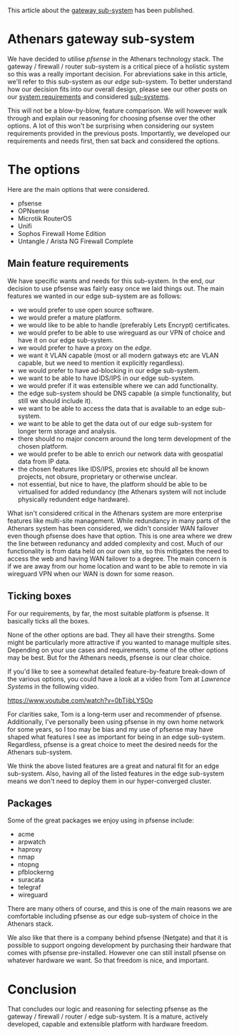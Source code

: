 This article about the [gateway sub-system](https://athenars.io/gateway-sub-system/) has been published.

# Athenars gateway sub-system

We have decided to utilise *pfsense* in the Athenars technology stack. The gateway / firewall / router sub-system is a critical piece of a holistic system so this was a really important decision. For abreviations sake in this article, we'll refer to this sub-system as our *edge* sub-system. To better understand how our decision fits into our overall design, please see our other posts on our [system requirements](https://athenars.io/defining-the-requirements-of-the-athenars-system/) and considered [sub-systems](https://athenars.io/the-athenars-sub-systems/).

This will not be a blow-by-blow, feature comparison. We will however walk through and explain our reasoning for choosing pfsense over the other options. A lot of this won't be surprising when considering our system requirements provided in the previous posts. Importantly, we developed our requirements and needs first, then sat back and considered the options.

# The options

Here are the main options that were considered.

- pfsense
- OPNsense
- Microtik RouterOS
- Unifi
- Sophos Firewall Home Edition
- Untangle / Arista NG Firewall Complete

## Main feature requirements

We have specific wants and needs for this sub-system. In the end, our decision to use pfsense was fairly easy once we laid things out. The main features we wanted in our edge sub-system are as follows:

- we would prefer to use open source software.
- we would prefer a mature platform.
- we would like to be able to handle (preferably Lets Encrypt) certificates.
- we would prefer to be able to use wireguard as our VPN of choice and have it on our edge sub-system.
- we would prefer to have a proxy on the *edge*.
- we want it VLAN capable (most or all modern gatways etc are VLAN capable, but we need to mention it explicitly regardless).
- we would prefer to have ad-blocking in our edge sub-system.
- we want to be able to have IDS/IPS in our edge sub-system.
- we would prefer if it was extensible where we can add functionality.
- the edge sub-system should be DNS capable (a simple functionality, but still we should include it).
- we want to be able to access the data that is available to an edge sub-system.
- we want to be able to get the data out of our edge sub-system for longer term storage and analysis.
- there should no major concern around the long term development of the chosen platform.
- we would prefer to be able to enrich our network data with geospatial data from IP data.
- the chosen features like IDS/IPS, proxies etc should all be known projects, not obsure, proprietary or otherwise unclear.
- not essential, but nice to have, the platform should be able to be virtualised for added redundancy (the Athenars system will not include physically redundent edge hardware).

What isn't considered critical in the Athenars system are more enterprise features like multi-site management. While redundancy in many parts of the Athenars system has been considered, we didn't consider WAN failover even though pfsense does have that option. This is one area where we drew the line between redunancy and added complexity and cost. Much of our functionality is from data held on our own site, so this mitigates the need to access the web and having WAN failover to a degree. The main concern is if we are away from our home location and want to be able to remote in via wireguard VPN when our WAN is down for some reason.

## Ticking boxes

For our requirements, by far, the most suitable platform is pfsense. It basically ticks all the boxes.

None of the other options are bad. They all have their strengths. Some might be particularly more attractive if you wanted to manage multiple sites. Depending on your use cases and requirements, some of the other options may be best. But for the Athenars needs, pfsense is our clear choice.

If you'd like to see a somewhat detailed feature-by-feature break-down of the various options, you could have a look at a video from Tom at *Lawrence Systems* in the following video.

https://www.youtube.com/watch?v=0bTjibLYSOo

For clarities sake, Tom is a long-term user and recommender of pfsense. Additionally, I've personally been using pfsense in my own home network for some years, so I too may be bias and my use of pfsense may have shaped what features I see as important for being in an edge sub-system. Regardless, pfsense is a great choice to meet the desired needs for the Athenars sub-system.

We think the above listed features are a great and natural fit for an edge sub-system. Also, having all of the listed features in the edge sub-system means we don't need to deploy them in our hyper-converged cluster.

## Packages

Some of the great packages we enjoy using in pfsense include:
- acme
- arpwatch
- haproxy
- nmap
- ntopng
- pfblockerng
- suracata
- telegraf
- wireguard

There are many others of course, and this is one of the main reasons we are comfortable including pfsense as our edge sub-system of choice in the Athenars stack.

We also like that there is a company behind pfsense (Netgate) and that it is possible to support ongoing development by purchasing their hardware that comes with pfsense pre-installed. However one can still install pfsense on whatever hardware we want. So that freedom is nice, and important.

# Conclusion

That concludes our logic and reasoning for selecting pfsense as the gateway / firewall / router / edge sub-system. It is a mature, actively developed, capable and extensible platform with hardware freedom.
